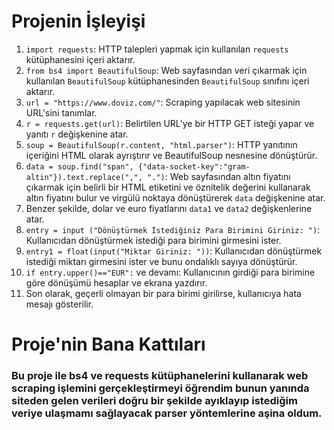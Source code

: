 # Projenin İşleyişi

1. `import requests`: HTTP talepleri yapmak için kullanılan `requests` kütüphanesini içeri aktarır.
2. `from bs4 import BeautifulSoup`: Web sayfasından veri çıkarmak için kullanılan `BeautifulSoup` kütüphanesinden `BeautifulSoup` sınıfını içeri aktarır.
3. `url = "https://www.doviz.com/"`: Scraping yapılacak web sitesinin URL'sini tanımlar.
4. `r = requests.get(url)`: Belirtilen URL'ye bir HTTP GET isteği yapar ve yanıtı `r` değişkenine atar.
5. `soup = BeautifulSoup(r.content, "html.parser")`: HTTP yanıtının içeriğini HTML olarak ayrıştırır ve BeautifulSoup nesnesine dönüştürür.
6. `data = soup.find("span", {"data-socket-key":"gram-altin"}).text.replace(",", ".")`: Web sayfasından altın fiyatını çıkarmak için belirli bir HTML etiketini ve öznitelik değerini kullanarak altın fiyatını bulur ve virgülü noktaya dönüştürerek `data` değişkenine atar.
7. Benzer şekilde, dolar ve euro fiyatlarını `data1` ve `data2` değişkenlerine atar.
8. `entry = input ("Dönüştürmek İstediğiniz Para Birimini Giriniz: ")`: Kullanıcıdan dönüştürmek istediği para birimini girmesini ister.
9. `entry1 = float(input("Miktar Giriniz: "))`: Kullanıcıdan dönüştürmek istediği miktarı girmesini ister ve bunu ondalıklı sayıya dönüştürür.
10. `if entry.upper()=="EUR":` ve devamı: Kullanıcının girdiği para birimine göre dönüşümü hesaplar ve ekrana yazdırır.
11. Son olarak, geçerli olmayan bir para birimi girilirse, kullanıcıya hata mesajı gösterilir.

# Proje'nin Bana Kattıları
### Bu proje ile bs4 ve requests kütüphanelerini kullanarak web scraping işlemini gerçekleştirmeyi öğrendim bunun yanında siteden gelen verileri doğru bir şekilde ayıklayıp istediğim veriye ulaşmamı sağlayacak parser yöntemlerine aşina oldum.
